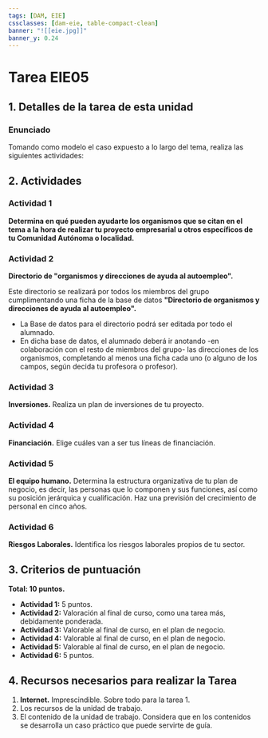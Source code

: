 ```yaml
---
tags: [DAM, EIE]
cssclasses: [dam-eie, table-compact-clean]
banner: "![[eie.jpg]]"
banner_y: 0.24
---
```


# Tarea EIE05

## 1. Detalles de la tarea de esta unidad

### Enunciado

Tomando como modelo el caso expuesto a lo largo del tema, realiza las siguientes actividades:

## 2. Actividades

### Actividad 1
**Determina en qué pueden ayudarte los organismos que se citan en el tema a la hora de realizar tu proyecto empresarial u otros específicos de tu Comunidad Autónoma o localidad.**

### Actividad 2
**Directorio de "organismos y direcciones de ayuda al autoempleo".**

Este directorio se realizará por todos los miembros del grupo cumplimentando una ficha de la base de datos **"Directorio de organismos y direcciones de ayuda al autoempleo".**

- La Base de datos para el directorio podrá ser editada por todo el alumnado.
- En dicha base de datos, el alumnado deberá ir anotando -en colaboración con el resto de miembros del grupo- las direcciones de los organismos, completando al menos una ficha cada uno (o alguno de los campos, según decida tu profesora o profesor).

### Actividad 3
**Inversiones.** Realiza un plan de inversiones de tu proyecto.

### Actividad 4
**Financiación.** Elige cuáles van a ser tus líneas de financiación.

### Actividad 5
**El equipo humano.** Determina la estructura organizativa de tu plan de negocio, es decir, las personas que lo componen y sus funciones, así como su posición jerárquica y cualificación. Haz una previsión del crecimiento de personal en cinco años.

### Actividad 6
**Riesgos Laborales.** Identifica los riesgos laborales propios de tu sector.

## 3. Criterios de puntuación
**Total: 10 puntos.**

- **Actividad 1:** 5 puntos.
- **Actividad 2:** Valoración al final de curso, como una tarea más, debidamente ponderada.
- **Actividad 3:** Valorable al final de curso, en el plan de negocio.
- **Actividad 4:** Valorable al final de curso, en el plan de negocio.
- **Actividad 5:** Valorable al final de curso, en el plan de negocio.
- **Actividad 6:** 5 puntos.

## 4. Recursos necesarios para realizar la Tarea

1. **Internet.** Imprescindible. Sobre todo para la tarea 1.
2. Los recursos de la unidad de trabajo.
3. El contenido de la unidad de trabajo. Considera que en los contenidos se desarrolla un caso práctico que puede servirte de guía.
